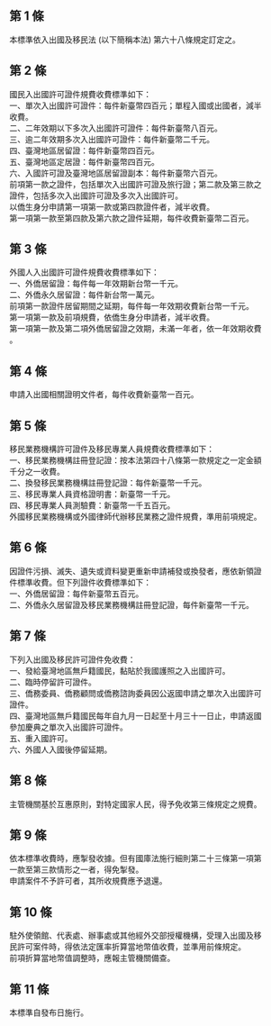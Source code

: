 第 1 條
-------
本標準依入出國及移民法 (以下簡稱本法) 第六十八條規定訂定之。

第 2 條
-------
國民入出國許可證件規費收費標準如下：  
一、單次入出國許可證件：每件新臺幣四百元；單程入國或出國者，減半  
    收費。  
二、二年效期以下多次入出國許可證件：每件新臺幣八百元。  
三、逾二年效期多次入出國許可證件：每件新臺幣二千元。  
四、臺灣地區居留證：每件新臺幣四百元。  
五、臺灣地區定居證：每件新臺幣四百元。  
六、入國許可證及臺灣地區居留證副本：每件新臺幣六百元。  
前項第一款之證件，包括單次入出國許可證及旅行證；第二款及第三款之  
證件，包括多次入出國許可證及多次入出國許可。  
以僑生身分申請第一項第一款或第四款證件者，減半收費。  
第一項第一款至第四款及第六款之證件延期，每件收費新臺幣二百元。

第 3 條
-------
外國人入出國許可證件規費收費標準如下：  
一、外僑居留證：每件每一年效期新台幣一千元。  
二、外僑永久居留證：每件新台幣一萬元。  
前項第一款證件居留期間之延期，每件每一年效期收費新台幣一千元。  
第一項第一款及前項規費，依僑生身分申請者，減半收費。  
第一項第一款及第二項外僑居留證之效期，未滿一年者，依一年效期收費  
。

第 4 條
-------
申請入出國相關證明文件者，每件收費新臺幣一百元。

第 5 條
-------
移民業務機構許可證件及移民專業人員規費收費標準如下：  
一、移民業務機構註冊登記證：按本法第四十八條第一款規定之一定金額  
    千分之一收費。  
二、換發移民業務機構註冊登記證：每件新臺幣一千元。  
三、移民專業人員資格證明書：新臺幣一千元。  
四、移民專業人員測驗費：新臺幣一千五百元。  
外國移民業務機構或外國律師代辦移民業務之證件規費，準用前項規定。

第 6 條
-------
因證件污損、滅失、遺失或資料變更重新申請補發或換發者，應依新領證  
件標準收費。但下列證件收費標準如下：  
一、外僑居留證：每件新臺幣五百元。  
二、外僑永久居留證及移民業務機構註冊登記證，每件新臺幣一千元。

第 7 條
-------
下列入出國及移民許可證件免收費：  
一、發給臺灣地區無戶籍國民，黏貼於我國護照之入出國許可。  
二、臨時停留許可證件。  
三、僑務委員、僑務顧問或僑務諮詢委員因公返國申請之單次入出國許可  
    證件。  
四、臺灣地區無戶籍國民每年自九月一日起至十月三十一日止，申請返國  
    參加慶典之單次入出國許可證件。  
五、重入國許可。  
六、外國人入國後停留延期。

第 8 條
-------
主管機關基於互惠原則，對特定國家人民，得予免收第三條規定之規費。

第 9 條
-------
依本標準收費時，應掣發收據。但有國庫法施行細則第二十三條第一項第  
一款至第三款情形之一者，得免掣發。  
申請案件不予許可者，其所收規費應予退還。

第 10 條
--------
駐外使領館、代表處、辦事處或其他經外交部授權機構，受理入出國及移  
民許可案件時，得依法定匯率折算當地幣值收費，並準用前條規定。  
前項折算當地幣值調整時，應報主管機關備查。

第 11 條
--------
本標準自發布日施行。

